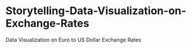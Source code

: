 # Storytelling-Data-Visualization-on-Exchange-Rates
Data Visualization on Euro to US Dollar Exchange Rates 
